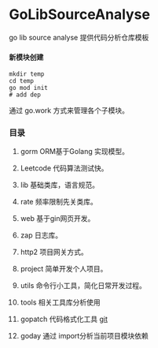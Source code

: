 # GoLibSourceAnalyse
go lib source analyse
提供代码分析仓库模板

#### 新模块创建
```shell
mkdir temp
cd temp
go mod init
# add dep
```

通过 go.work 方式来管理各个子模块。

### 目录
1. gorm ORM基于Golang 实现模型。

2. Leetcode 代码算法测试快。

3. lib 基础类库，语言规范。

4. rate 频率限制先关类库。

5. web 基于gin网页开发。

6. zap 日志库。

7. http2 项目网关方式。

8. project 简单开发个人项目。

9. utils 命令行小工具，简化日常开发过程。

10. tools 相关工具库分析使用

11. gopatch 代码格式化工具 [git](https://github.com/uber-go/gopatch)

12. goday 通过 import分析当前项目模块依赖